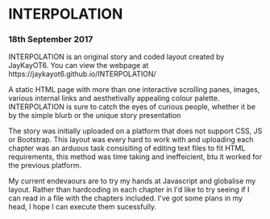<h1>INTERPOLATION</h1>			

<p>
<h3> 18th September 2017</h3>
INTERPOLATION is an original story and coded layout created by JayKayOT6. You can view the webpage at https://jaykayot6.github.io/INTERPOLATION/
				
A static HTML page with more than one interactive scrolling panes, images, various internal links and aesthetivally appealing colour palette. INTERPOLATION is sure to catch the eyes of curious people, whether it be by the simple blurb or the unique story presentation<br>
				
The story was initially uploaded on a platform that does not support CSS, JS or Bootstrap. This layout was every hard to work with and uploading each chapter was an arduous task consisiting of editing text files to fit HTML requirements, this method was time taking and ineffeicient, btu it worked for the previous platform.<br>
			
My current endevaours are to try my hands at Javascript and globalise my layout. Rather than hardcoding in each chapter in I'd like to try seeing if I can read in a file with the chapters included. I've got some plans in my head, I hope I can execute them sucessfully. 		
</p>

